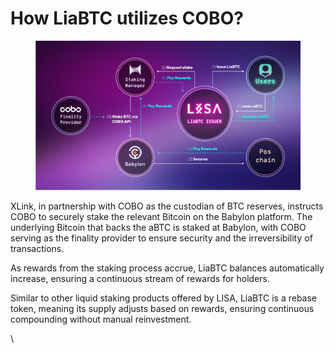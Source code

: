 # How LiaBTC utilizes COBO?

<figure><img src="../../.gitbook/assets/LISA_Liabtc_Issuer.png" alt=""><figcaption></figcaption></figure>

XLink, in partnership with COBO as the custodian of BTC reserves, instructs COBO to securely stake the relevant Bitcoin on the Babylon platform. The underlying Bitcoin that backs the aBTC is staked at Babylon, with COBO serving as the finality provider to ensure security and the irreversibility of transactions.

As rewards from the staking process accrue, LiaBTC balances automatically increase, ensuring a continuous stream of rewards for holders.

Similar to other liquid staking products offered by LISA, LiaBTC is a rebase token, meaning its supply adjusts based on rewards, ensuring continuous compounding without manual reinvestment.

\

